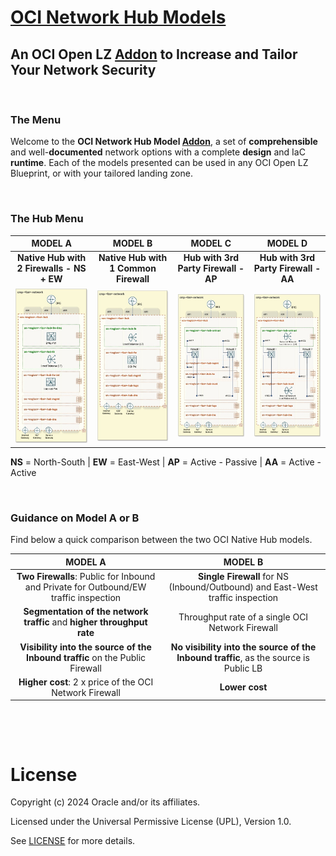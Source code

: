 
# **[OCI Network Hub Models](#)**
## **An OCI Open LZ [Addon](#) to Increase and Tailor Your Network Security**

&nbsp; 

### The Menu
Welcome to the **OCI Network Hub Model [Addon](#)**, a set of **comprehensible** and well-**documented** network options with a complete **design** and IaC **runtime**. Each of the models presented can be used in any OCI Open LZ Blueprint, or with your tailored landing zone.

&nbsp; 

### The Hub Menu

| **MODEL A** | **MODEL B**| **MODEL C**  | **MODEL D**  | 
|:-:|:-:|:-:|:-:|
| **Native Hub with 2 Firewalls - NS + EW**| **Native Hub with 1 Common Firewall** | **Hub with 3rd Party Firewall - AP** | **Hub with 3rd Party Firewall - AA** | 
| [<img src="model_a/images/hub_model_A_design.jpg" width="250" height="value">](/addons/oci-hub-models/model_a/hub-model-A-packet_flow.md) | <img src="model_b/images/hub_model_B_design.jpg" width="250" height="value"> | <img src="model_c/images/hub_model_C_design.jpg" width="250" height="value"> | <img src="model_d/images/hub_model_D_design.jpg" width="250" height="value"> | <img src="images/oci_hub_models_legend.jpg" width="150" height="value"> 




**NS** = North-South   | **EW** = East-West |  **AP** = Active - Passive | **AA** = Active - Active

&nbsp; 

### Guidance on Model A or B

Find below a quick comparison between the two OCI Native Hub models.

| **MODEL A** | **MODEL B**|
|:-:|:-:|
| **Two Firewalls**: Public for Inbound and Private for Outbound/EW traffic inspection | **Single Firewall** for NS (Inbound/Outbound) and East-West traffic inspection
| **Segmentation of the network traffic** and **higher throughput rate** | Throughput rate of a single OCI Network Firewall
| **Visibility into the source of the Inbound traffic** on the Public Firewall | **No visibility into the source of the Inbound traffic**, as the source is Public LB
| **Higher cost**: 2 x price of the OCI Network Firewall | **Lower cost**

&nbsp; 

&nbsp; 

# License

Copyright (c) 2024 Oracle and/or its affiliates.

Licensed under the Universal Permissive License (UPL), Version 1.0.

See [LICENSE](LICENSE) for more details.
